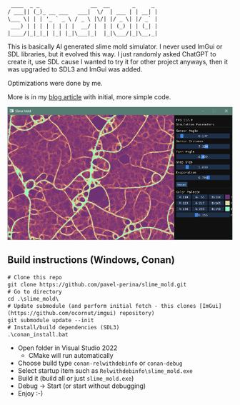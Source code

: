```
 ____  _ _                __  __       _     _ 
/ ___|| (_)_ __ ___   ___|  \/  | ___ | | __| |
\___ \| | | '_ ` _ \ / _ \ |\/| |/ _ \| |/ _` |
 ___) | | | | | | | |  __/ |  | | (_) | | (_| |
|____/|_|_|_| |_| |_|\___|_|  |_|\___/|_|\__,_|
```

This is basically AI generated slime mold simulator. I never used ImGui or SDL libraries, but it evolved this way.
I just randomly asked ChatGPT to create it, use SDL cause I wanted to try it for other project anyways, then it
was upgraded to SDL3 and ImGui was added.

Optimizations were done by me. 

More is in my [blog article](https://www.pavelp.cz/posts/eng-random-chatgpt-code/) with initial, more simple code.

![Screenshot](slime_mold.png)

## Build instructions (Windows, Conan)

```
# Clone this repo
git clone https://github.com/pavel-perina/slime_mold.git
# Go to directory
cd .\slime_mold\
# Update submodule (and perform initial fetch - this clones [ImGui](https://github.com/ocornut/imgui) repository)
git submodule update --init
# Install/build dependencies (SDL3)
.\conan_install.bat
```
* Open folder in Visual Studio 2022
  * CMake will run automatically
* Choose build type `conan-relwithdebinfo` or `conan-debug`
* Select startup item such as `Relwithdebinfo\slime_mold.exe`
* Build it (build all or just `slime_mold.exe`)
* Debug -> Start (or start without debugging)
* Enjoy :-)

